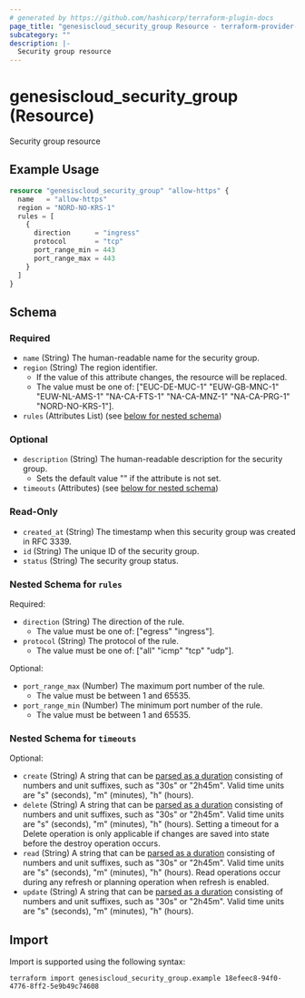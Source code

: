 ```yaml
---
# generated by https://github.com/hashicorp/terraform-plugin-docs
page_title: "genesiscloud_security_group Resource - terraform-provider-genesiscloud"
subcategory: ""
description: |-
  Security group resource
---
```


# genesiscloud_security_group (Resource)

Security group resource

## Example Usage

```terraform
resource "genesiscloud_security_group" "allow-https" {
  name   = "allow-https"
  region = "NORD-NO-KRS-1"
  rules = [
    {
      direction      = "ingress"
      protocol       = "tcp"
      port_range_min = 443
      port_range_max = 443
    }
  ]
}
```

<!-- schema generated by tfplugindocs -->
## Schema

### Required

- `name` (String) The human-readable name for the security group.
- `region` (String) The region identifier.
  - If the value of this attribute changes, the resource will be replaced.
  - The value must be one of: ["EUC-DE-MUC-1" "EUW-GB-MNC-1" "EUW-NL-AMS-1" "NA-CA-FTS-1" "NA-CA-MNZ-1" "NA-CA-PRG-1" "NORD-NO-KRS-1"].
- `rules` (Attributes List) (see [below for nested schema](#nestedatt--rules))

### Optional

- `description` (String) The human-readable description for the security group.
  - Sets the default value "" if the attribute is not set.
- `timeouts` (Attributes) (see [below for nested schema](#nestedatt--timeouts))

### Read-Only

- `created_at` (String) The timestamp when this security group was created in RFC 3339.
- `id` (String) The unique ID of the security group.
- `status` (String) The security group status.

<a id="nestedatt--rules"></a>
### Nested Schema for `rules`

Required:

- `direction` (String) The direction of the rule.
  - The value must be one of: ["egress" "ingress"].
- `protocol` (String) The protocol of the rule.
  - The value must be one of: ["all" "icmp" "tcp" "udp"].

Optional:

- `port_range_max` (Number) The maximum port number of the rule.
  - The value must be between 1 and 65535.
- `port_range_min` (Number) The minimum port number of the rule.
  - The value must be between 1 and 65535.


<a id="nestedatt--timeouts"></a>
### Nested Schema for `timeouts`

Optional:

- `create` (String) A string that can be [parsed as a duration](https://pkg.go.dev/time#ParseDuration) consisting of numbers and unit suffixes, such as "30s" or "2h45m". Valid time units are "s" (seconds), "m" (minutes), "h" (hours).
- `delete` (String) A string that can be [parsed as a duration](https://pkg.go.dev/time#ParseDuration) consisting of numbers and unit suffixes, such as "30s" or "2h45m". Valid time units are "s" (seconds), "m" (minutes), "h" (hours). Setting a timeout for a Delete operation is only applicable if changes are saved into state before the destroy operation occurs.
- `read` (String) A string that can be [parsed as a duration](https://pkg.go.dev/time#ParseDuration) consisting of numbers and unit suffixes, such as "30s" or "2h45m". Valid time units are "s" (seconds), "m" (minutes), "h" (hours). Read operations occur during any refresh or planning operation when refresh is enabled.
- `update` (String) A string that can be [parsed as a duration](https://pkg.go.dev/time#ParseDuration) consisting of numbers and unit suffixes, such as "30s" or "2h45m". Valid time units are "s" (seconds), "m" (minutes), "h" (hours).

## Import

Import is supported using the following syntax:

```shell
terraform import genesiscloud_security_group.example 18efeec8-94f0-4776-8ff2-5e9b49c74608
```
